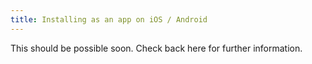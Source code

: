 ```yaml
---
title: Installing as an app on iOS / Android
---
```

This should be possible soon. Check back here for further information.